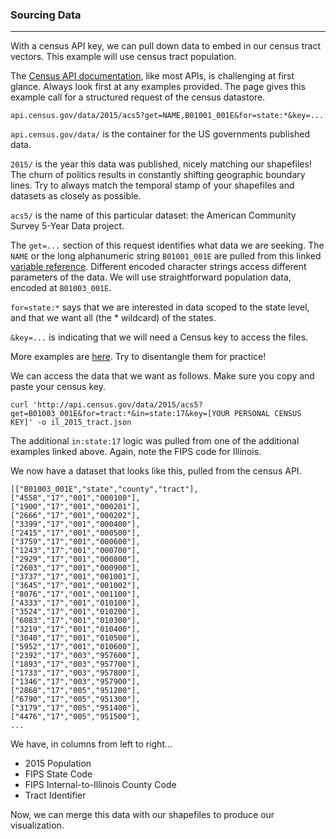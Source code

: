 ### Sourcing Data
-----

With a census API key, we can pull down data to embed in our census tract vectors. This example will use census tract population.

The [Census API documentation](http://www.census.gov/data/developers/data-sets/acs-5year.html), like most APIs, is challenging at first glance. Always look first at any examples provided. The page gives this example call for a structured request of the census datastore.

```
api.census.gov/data/2015/acs5?get=NAME,B01001_001E&for=state:*&key=...
```

`api.census.gov/data/` is the container for the US governments published data.

`2015/` is the year this data was published, nicely matching our shapefiles! The churn of politics results in constantly shifting geographic boundary lines. Try to always match the temporal stamp of your shapefiles and datasets as closely as possible.

`acs5/` is the name of this particular dataset: the American Community Survey 5-Year Data project.

The `get=...` section of this request identifies what data we are seeking. The `NAME` or the long alphanumeric string `B01001_001E` are pulled from this linked [variable reference](http://api.census.gov/data/2015/acs5/variables.html). Different encoded character strings access different parameters of the data. We will use straightforward population data, encoded at `B01003_001E`.

`for=state:*` says that we are interested in data scoped to the state level, and that we want all (the * wildcard) of the states.

`&key=...` is indicating that we will need a Census key to access the files.

More examples are [here](http://api.census.gov/data/2015/acs5/examples.html). Try to disentangle them for practice!

We can access the data that we want as follows. Make sure you copy and paste your census key.

```
curl 'http://api.census.gov/data/2015/acs5?get=B01003_001E&for=tract:*&in=state:17&key=[YOUR PERSONAL CENSUS KEY]' -o il_2015_tract.json
```

The additional `in:state:17` logic was pulled from one of the additional examples linked above. Again, note the FIPS code for Illinois.

We now have a dataset that looks like this, pulled from the census API.

```
[["B01003_001E","state","county","tract"],
["4558","17","001","000100"],
["1900","17","001","000201"],
["2666","17","001","000202"],
["3399","17","001","000400"],
["2415","17","001","000500"],
["3759","17","001","000600"],
["1243","17","001","000700"],
["2929","17","001","000800"],
["2603","17","001","000900"],
["3737","17","001","001001"],
["3645","17","001","001002"],
["8076","17","001","001100"],
["4333","17","001","010100"],
["3524","17","001","010200"],
["6083","17","001","010300"],
["3219","17","001","010400"],
["3040","17","001","010500"],
["5952","17","001","010600"],
["2392","17","003","957600"],
["1893","17","003","957700"],
["1733","17","003","957800"],
["1346","17","003","957900"],
["2868","17","005","951200"],
["6790","17","005","951300"],
["3179","17","005","951400"],
["4476","17","005","951500"],
...
```

We have, in columns from left to right...
 
- 2015 Population
- FIPS State Code
- FIPS Internal-to-Illinois County Code
- Tract Identifier

Now, we can merge this data with our shapefiles to produce our visualization.
